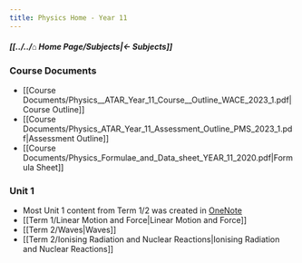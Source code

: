 ```yaml
---
title: Physics Home - Year 11
---
```


##### [[../../⌂ Home Page/Subjects|← Subjects]]

### Course Documents
- [[Course Documents/Physics__ATAR_Year_11_Course__Outline_WACE_2023_1.pdf|Course Outline]]
- [[Course Documents/Physics_ATAR_Year_11_Assessment_Outline_PMS_2023_1.pdf|Assessment Outline]]
- [[Course Documents/Physics_Formulae_and_Data_sheet_YEAR_11_2020.pdf|Formula Sheet]]

### Unit 1
- Most Unit 1 content from Term 1/2 was created in [OneNote](https://educationwaeduau-my.sharepoint.com/personal/ajay_bisnath_student_education_wa_edu_au/_layouts/OneNote.aspx?id=%2Fpersonal%2Fajay_bisnath_student_education_wa_edu_au%2FDocuments%2F2023%20Notes&wd=target%28Bajay%20Bapproved%20Notes%2FChemistry%20%F0%9F%A7%AA.one%7C44C03AFB-DBA4-40D6-9A57-FB2EBA28539B%2F%29)
- [[Term 1/Linear Motion and Force|Linear Motion and Force]]
- [[Term 2/Waves|Waves]]
- [[Term 2/Ionising Radiation and Nuclear Reactions|Ionising Radiation and Nuclear Reactions]]